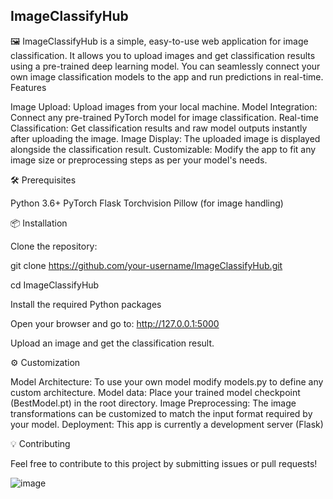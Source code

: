 ## ImageClassifyHub

🖼️  ImageClassifyHub is a simple, easy-to-use web application for image classification. It allows you to upload images and get classification results using a pre-trained deep learning model. You can seamlessly connect your own image classification models to the app and run predictions in real-time.
Features

Image Upload: Upload images from your local machine.
Model Integration: Connect any pre-trained PyTorch model for image classification.
Real-time Classification: Get classification results and raw model outputs instantly after uploading the image.
Image Display: The uploaded image is displayed alongside the classification result.
Customizable: Modify the app to fit any image size or preprocessing steps as per your model's needs.

🛠️ Prerequisites

Python 3.6+
PyTorch
Flask
Torchvision
Pillow (for image handling)

📦 Installation

Clone the repository:


  git clone https://github.com/your-username/ImageClassifyHub.git
  
  cd ImageClassifyHub
  

Install the required Python packages

Open your browser and go to: http://127.0.0.1:5000

Upload an image and get the classification result.


⚙️ Customization

Model Architecture: To use your own model modify models.py to define any custom architecture.
Model data: Place your trained model checkpoint (BestModel.pt) in the root directory.
Image Preprocessing: The image transformations can be customized to match the input format required by your model.
Deployment: This app is currently a development server (Flask)

💡 Contributing

Feel free to contribute to this project by submitting issues or pull requests!


![image](https://github.com/user-attachments/assets/3c7a9934-c054-4391-b087-1debac351b64)

